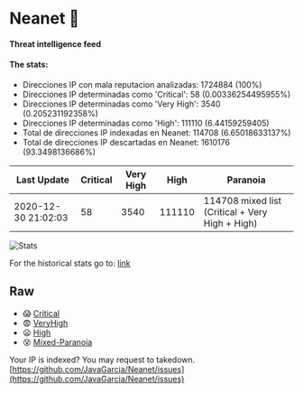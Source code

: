 # Neanet :hocho:
#### Threat intelligence feed
#### The stats:

- Direcciones IP con mala reputacion analizadas: 1724884 (100%)
- Direcciones IP determinadas como 'Critical':  58 (0.00336254495955%)
- Direcciones IP determinadas como 'Very High':  3540 (0.205231192358%)
- Direcciones IP determinadas como 'High':  111110 (6.44159259405)
- Total de direcciones IP indexadas en Neanet:  114708 (6.65018633137%)
- Total de direcciones IP descartadas en Neanet:  1610176 (93.3498136686%)

| Last Update | Critical | Very High | High | Paranoia |
| --- | --- | --- | --- | --- |
| 2020-12-30 21:02:03 | 58 | 3540 | 111110 | 114708 mixed list (Critical + Very High + High)|

![Stats](https://docs.google.com/spreadsheets/d/e/2PACX-1vSnaNMIXVabIpDJjufMlzH7poXnshF3mgd8Is1g9ytUEzVsP5my4Trn8f-xkoLLQ38xpL3HtmUexLo6/pubchart?oid=501124687&format=image)

For the historical stats go to: [link](/stats.csv)
## Raw
- :scream: [Critical](https://raw.githubusercontent.com/JavaGarcia/Neanet/master/blacklists/neanet_critical.txt)
- :fearful: [VeryHigh](https://raw.githubusercontent.com/JavaGarcia/Neanet/master/blacklists/neanet_veryHigh.txtt)
- :frowning: [High](https://raw.githubusercontent.com/JavaGarcia/Neanet/master/blacklists/neanet_high.txt)
- :dizzy_face: [Mixed-Paranoia](https://raw.githubusercontent.com/JavaGarcia/Neanet/master/blacklists/neanet_all.txt)


Your IP is indexed? You may request to takedown. [https://github.com/JavaGarcia/Neanet/issues](https://github.com/JavaGarcia/Neanet/issues)





















































































































































































































































































































































































































































































































































































































































































































































































































































































































































































































































































































































































































































































































































































































































































































































































































































































































































































































































































































































































































































































































































































































































































































































































































































































































































































































































































































































































































































































































































































































































































































































































































































































